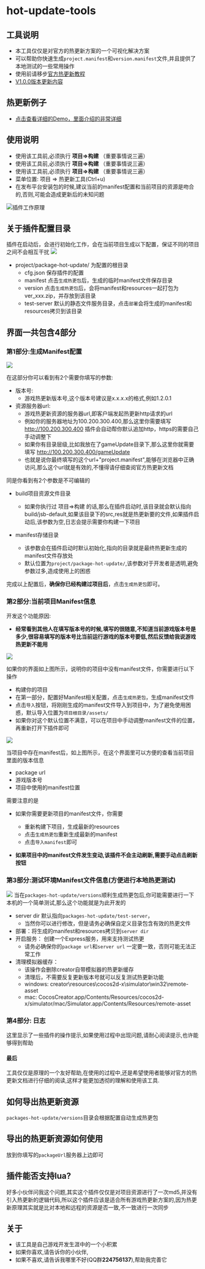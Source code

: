 # hot-update-tools
## 工具说明
- 本工具仅仅是对官方的热更新方案的一个可视化解决方案
- 可以帮助你快速生成`project.manifest`和`version.manifest`文件,并且提供了本地测试的一些常用操作
- 使用前请移步[官方热更新教程](https://github.com/cocos-creator/tutorial-hot-update)
- [V1.0.0版本更新内容](https://mp.weixin.qq.com/s/LlqjeRZx3EGsu-p9qWOFOw)

## 热更新例子
- [点击查看详细的Demo，里面介绍的非常详细](https://github.com/tidys/plugin-case-hot-update)


## 使用说明
- 使用该工具前,必须执行 **项目=>构建** （重要事情说三遍）
- 使用该工具前,必须执行 **项目=>构建** （重要事情说三遍）
- 使用该工具前,必须执行 **项目=>构建** （重要事情说三遍）
- 菜单位置: 项目 => 热更新工具(Ctrl+u)
- 在发布平台安装包的时候,建议当前的manifest配置和当前项目的资源是吻合的,否则,可能会造成更新后的未知问题

![插件工作原理](../../assets/hot-update/desc/热更新工作原理.png)


## 关于插件配置目录

插件在启动后，会进行初始化工作，会在当前项目生成以下配置，保证不同的项目之间不会相互干扰
 ![](variable/bca2f968.png)
 -  project/package-hot-update/ 为配置的根目录
     - cfg.json 保存插件的配置
     - manifest 点击`生成热更包`后，生成的临时manifest文件保存目录
     - version 点击`生成热更包`后，会将manifest和resources一起打包为ver_xxx.zip，并存放到该目录
     - test-server 默认的静态文件服务目录，点击`部署`会将生成的manifest和resources拷贝到该目录
          
 
## 界面一共包含4部分
### 第1部分:生成Manifest配置

![](../../assets/hot-update/v1.0.0-2.jpg)

在这部分你可以看到有2个需要你填写的参数:
- 版本号:
    - 游戏热更新版本号,这个版本号建议是x.x.x.x的格式,例如1.2.0.1
- 资源服务器url:  
    - 游戏热更新资源的服务器url,即客户端发起热更新http请求的url
    - 例如你的服务器地址为100.200.300.400,那么这里你需要填写 http://100.200.300.400 插件会自动帮你默认追加http，https的需要自己手动调整下
    - 如果你有目录层级,比如我放在了gameUpdate目录下,那么这里你就需要填写 http://100.200.300.400/gameUpdate
    - 也就是说你最终填写的这个url+"project.manifest",能够在浏览器中正确访问,那么这个url就是有效的,不懂得请仔细查阅官方热更新文档

同是你看到有2个参数是不可编辑的
- build项目资源文件目录
     - 如果你执行过 项目=>构建 的话,那么在插件启动时,该目录就会默认指向build/jsb-default,如果该目录下的src,res就是热更新要的文件,如果插件启动后,该参数为空,日志会提示需要你构建一下项目

- manifest存储目录
    - 该参数会在插件启动时默认初始化,指向的目录就是最终热更新生成的manifest文件存放处
    - 默认位置为`project/package-hot-update/`,该参数对于开发者是透明,避免参数过多,造成使用上的困惑

完成以上配置后，**确保你已经构建过项目后**，点击`生成热更包`即可。


### 第2部分:当前项目Manifest信息

开发这个功能原因:
- **经常看到其他人在填写版本号的时候,填写的很随意,不知道当前游戏版本号是多少,很容易填写的版本号比当前运行游戏的版本号要低,然后反馈给我说游戏热更新不能用**

![](variable/937ae1c8.png)

如果你的界面如上图所示，说明你的项目中没有manifest文件，你需要进行以下操作
- 构建你的项目
- 在第一部分，配置好Manifest相关配置，点击`生成热更包`，生成manifest文件
- 点击`导入`按钮，将刚刚生成的manifest文件导入到项目中，为了避免使用困惑，默认导入位置为`项目根目录/assets/`
- 如果你对这个默认位置不满意，可以在项目中手动调整manifest文件的位置，再重新打开下插件即可

![](../../assets/hot-update/v1.0.0-3.jpg)

当项目中存在manifest后，如上图所示，在这个界面里可以方便的查看当前项目里面的版本信息
- package url
- 游戏版本号
- 项目中使用的manifest位置

需要注意的是
- 如果你需要更新项目的manifest文件，你需要
    - 重新构建下项目，生成最新的resources
    - 点击`生成热更包`重新生成最新的manifest
    - 点击`导入manifest`即可
    
- **如果项目中的manifest文件发生变动,该插件不会主动刷新,需要手动点击刷新按钮**

### 第3部分:测试环境Manifest文件信息(方便进行本地热更测试)
![](../../assets/hot-update/v1.0.0-4.jpg)
当在`packages-hot-update/versions`顺利生成热更包后,你可能需要进行一下本机的一个简单测试,那么这个功能就是为此开发的
- server dir 默认指向`packages-hot-update/test-server`，
    - 当然你可以进行修改，但是请务必确保自定义目录包含有效的热更文件
- 部署：将生成的manifest和resources拷贝到`server dir`
- 开启服务： 创建一个Express服务，用来支持测试热更
    - 请务必确保你的`package url`和`server url` 一定要一致，否则可能无法正常工作
- 清理模拟器缓存： 
    - 该操作会删除creator自带模拟器的热更新缓存
    - 清理后，不需要反复更新版本号就可以反复测试热更新功能
    - windows: creator\resources\cocos2d-x\simulator\win32\remote-asset
    - mac: CocosCreator.app/Contents/Resources/cocos2d-x/simulator/mac/Simulator.app/Contents/Resources/remote-asset
 

### 第4部分: 日志
这里显示了一些插件的操作提示,如果使用过程中出现问题,请耐心阅读提示,也许能够得到帮助
#### 最后
工具仅仅是原理的一个友好帮助,在使用的过程中,还是希望使用者能够对官方的热更新文档进行仔细的阅读,这样才能更加透彻的理解和使用该工具.


## 如何导出热更新资源
`packages-hot-update/versions`目录会根据配置自动生成热更包

## 导出的热更新资源如何使用
放到你填写的`packageUrl`服务器上边即可

## 插件能否支持lua?
好多小伙伴问我这个问题,其实这个插件仅仅是对项目资源进行了一次md5,并没有引入热更新的逻辑代码,所以这个插件应该是适合所有游戏热更新方案的,因为热更新原理其实就是比对本地和远程的资源是否一致,不一致进行一次同步

## 关于
- 该工具是自己游戏开发生涯中的一个小积累
- 如果你喜欢,请告诉你的小伙伴,
- 如果不喜欢,请告诉我哪里不好(QQ群**224756137**),帮助我完善它

 
 
